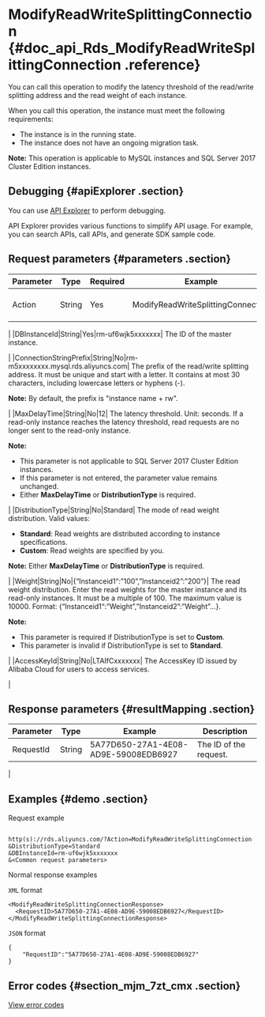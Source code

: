 # ModifyReadWriteSplittingConnection {#doc_api_Rds_ModifyReadWriteSplittingConnection .reference}

You can call this operation to modify the latency threshold of the read/write splitting address and the read weight of each instance.

When you call this operation, the instance must meet the following requirements:

-   The instance is in the running state.
-   The instance does not have an ongoing migration task.

**Note:** This operation is applicable to MySQL instances and SQL Server 2017 Cluster Edition instances.

## Debugging {#apiExplorer .section}

You can use [API Explorer](https://api.aliyun.com/#product=Rds&api=ModifyReadWriteSplittingConnection) to perform debugging.

API Explorer provides various functions to simplify API usage. For example, you can search APIs, call APIs, and generate SDK sample code.

## Request parameters {#parameters .section}

|Parameter|Type|Required|Example|Description|
|---------|----|--------|-------|-----------|
|Action|String|Yes|ModifyReadWriteSplittingConnection| The operation that you want to perform. Set the value to **ModifyReadWriteSplittingConnection**.

 |
|DBInstanceId|String|Yes|rm-uf6wjk5xxxxxxx| The ID of the master instance.

 |
|ConnectionStringPrefix|String|No|rm-m5xxxxxxxx.mysql.rds.aliyuncs.com| The prefix of the read/write splitting address. It must be unique and start with a letter. It contains at most 30 characters, including lowercase letters or hyphens \(-\).

 **Note:** By default, the prefix is "instance name + rw".

 |
|MaxDelayTime|String|No|12| The latency threshold. Unit: seconds. If a read-only instance reaches the latency threshold, read requests are no longer sent to the read-only instance.

 **Note:** 

-   This parameter is not applicable to SQL Server 2017 Cluster Edition instances.
-   If this parameter is not entered, the parameter value remains unchanged.
-   Either **MaxDelayTime** or **DistributionType** is required.

 |
|DistributionType|String|No|Standard| The mode of read weight distribution. Valid values:

 -   **Standard**: Read weights are distributed according to instance specifications.
-   **Custom**: Read weights are specified by you.

 **Note:** Either **MaxDelayTime** or **DistributionType** is required.

 |
|Weight|String|No|\{“Instanceid1“:”100”,”Instanceid2”:”200”\}| The read weight distribution. Enter the read weights for the master instance and its read-only instances. It must be a multiple of 100. The maximum value is 10000. Format: \{“Instanceid1“:”Weight”,”Instanceid2”:”Weight”...\}.

 **Note:** 

-   This parameter is required if DistributionType is set to **Custom**.
-   This parameter is invalid if DistributionType is set to **Standard**.

 |
|AccessKeyId|String|No|LTAIfCxxxxxxx| The AccessKey ID issued by Alibaba Cloud for users to access services.

 |

## Response parameters {#resultMapping .section}

|Parameter|Type|Example|Description|
|---------|----|-------|-----------|
|RequestId|String|5A77D650-27A1-4E08-AD9E-59008EDB6927| The ID of the request.

 |

## Examples {#demo .section}

Request example

``` {#request_demo}

http(s)://rds.aliyuncs.com/?Action=ModifyReadWriteSplittingConnection
&DistributionType=Standard
&DBInstanceId=rm-uf6wjk5xxxxxxx
&<Common request parameters>
```

Normal response examples

`XML` format

``` {#xml_return_success_demo}
<ModifyReadWriteSplittingConnectionResponse>
  <RequestID>5A77D650-27A1-4E08-AD9E-59008EDB6927</RequestID>
</ModifyReadWriteSplittingConnectionResponse>
```

`JSON` format

``` {#json_return_success_demo}
{
	"RequestID":"5A77D650-27A1-4E08-AD9E-59008EDB6927"
}
```

## Error codes {#section_mjm_7zt_cmx .section}

[View error codes](https://error-center.alibabacloud.com/status/product/Rds)


